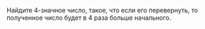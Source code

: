Найдите 4-значное число, такое, что если его перевернуть, то полученное число будет в  4 раза больше начального.